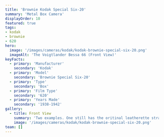 ```yaml
---
title: 'Brownie Kodak Special Six-20'
summary: 'Metal Box Camera'
displayOrder: 10
featured: true
tags:
- kodak
- brownie
- 620
hero:
  image: '/images/cameras/kodak/kodak-brownie-special-six-20.png'
  imageAlt: 'The Voigtlander Bessa 66 (Front View)'
keyFacts:
  - primary: 'Manufacturer'
    secondary: 'Kodak'
  - primary: 'Model'
    secondary: 'Brownie Special Six-20'
  - primary: 'Type'
    secondary: 'Box'
  - primary: 'Film Type'
    secondary: '620'
  - primary: 'Years Made'
    secondary: '1938-1942'
gallery:
  - title: Front View
    summary: 'Two examples. One still has the oritinal leatherette strap.'
    image: '/images/cameras/kodak/kodak-brownie-special-six-20.png'
team: []
---
```

